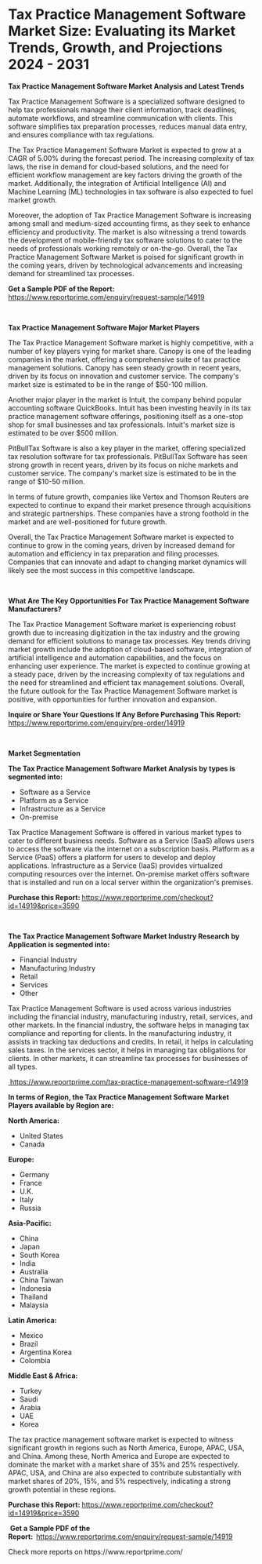 <p><h1>Tax Practice Management Software Market Size: Evaluating its Market Trends, Growth, and Projections 2024 - 2031</h1></p><p><strong>Tax Practice Management Software Market Analysis and Latest Trends</strong></p>
<p><p>Tax Practice Management Software is a specialized software designed to help tax professionals manage their client information, track deadlines, automate workflows, and streamline communication with clients. This software simplifies tax preparation processes, reduces manual data entry, and ensures compliance with tax regulations.</p><p>The Tax Practice Management Software Market is expected to grow at a CAGR of 5.00% during the forecast period. The increasing complexity of tax laws, the rise in demand for cloud-based solutions, and the need for efficient workflow management are key factors driving the growth of the market. Additionally, the integration of Artificial Intelligence (AI) and Machine Learning (ML) technologies in tax software is also expected to fuel market growth.</p><p>Moreover, the adoption of Tax Practice Management Software is increasing among small and medium-sized accounting firms, as they seek to enhance efficiency and productivity. The market is also witnessing a trend towards the development of mobile-friendly tax software solutions to cater to the needs of professionals working remotely or on-the-go. Overall, the Tax Practice Management Software Market is poised for significant growth in the coming years, driven by technological advancements and increasing demand for streamlined tax processes.</p></p>
<p><strong>Get a Sample PDF of the Report:&nbsp;</strong> <a href="https://www.reportprime.com/enquiry/request-sample/14919">https://www.reportprime.com/enquiry/request-sample/14919</a></p>
<p>&nbsp;</p>
<p><strong>Tax Practice Management Software Major Market Players</strong></p>
<p><p>The Tax Practice Management Software market is highly competitive, with a number of key players vying for market share. Canopy is one of the leading companies in the market, offering a comprehensive suite of tax practice management solutions. Canopy has seen steady growth in recent years, driven by its focus on innovation and customer service. The company's market size is estimated to be in the range of $50-100 million.</p><p>Another major player in the market is Intuit, the company behind popular accounting software QuickBooks. Intuit has been investing heavily in its tax practice management software offerings, positioning itself as a one-stop shop for small businesses and tax professionals. Intuit's market size is estimated to be over $500 million.</p><p>PitBullTax Software is also a key player in the market, offering specialized tax resolution software for tax professionals. PitBullTax Software has seen strong growth in recent years, driven by its focus on niche markets and customer service. The company's market size is estimated to be in the range of $10-50 million.</p><p>In terms of future growth, companies like Vertex and Thomson Reuters are expected to continue to expand their market presence through acquisitions and strategic partnerships. These companies have a strong foothold in the market and are well-positioned for future growth.</p><p>Overall, the Tax Practice Management Software market is expected to continue to grow in the coming years, driven by increased demand for automation and efficiency in tax preparation and filing processes. Companies that can innovate and adapt to changing market dynamics will likely see the most success in this competitive landscape.</p></p>
<p>&nbsp;</p>
<p><strong>What Are The Key Opportunities For Tax Practice Management Software Manufacturers?</strong></p>
<p><p>The Tax Practice Management Software market is experiencing robust growth due to increasing digitization in the tax industry and the growing demand for efficient solutions to manage tax processes. Key trends driving market growth include the adoption of cloud-based software, integration of artificial intelligence and automation capabilities, and the focus on enhancing user experience. The market is expected to continue growing at a steady pace, driven by the increasing complexity of tax regulations and the need for streamlined and efficient tax management solutions. Overall, the future outlook for the Tax Practice Management Software market is positive, with opportunities for further innovation and expansion.</p></p>
<p><strong>Inquire or Share Your Questions If Any Before Purchasing This Report:</strong> <a href="https://www.reportprime.com/enquiry/pre-order/14919">https://www.reportprime.com/enquiry/pre-order/14919</a></p>
<p>&nbsp;</p>
<p><strong>Market Segmentation</strong></p>
<p><strong>The Tax Practice Management Software Market Analysis by types is segmented into:</strong></p>
<p><ul><li>Software as a Service</li><li>Platform as a Service</li><li>Infrastructure as a Service</li><li>On-premise</li></ul></p>
<p><p>Tax Practice Management Software is offered in various market types to cater to different business needs. Software as a Service (SaaS) allows users to access the software via the internet on a subscription basis. Platform as a Service (PaaS) offers a platform for users to develop and deploy applications. Infrastructure as a Service (IaaS) provides virtualized computing resources over the internet. On-premise market offers software that is installed and run on a local server within the organization's premises.</p></p>
<p><strong>Purchase this Report:&nbsp;</strong><a href="https://www.reportprime.com/checkout?id=14919&price=3590">https://www.reportprime.com/checkout?id=14919&price=3590</a></p>
<p>&nbsp;</p>
<p><strong>The Tax Practice Management Software Market Industry Research by Application is segmented into:</strong></p>
<p><ul><li>Financial Industry</li><li>Manufacturing Industry</li><li>Retail</li><li>Services</li><li>Other</li></ul></p>
<p><p>Tax Practice Management Software is used across various industries including the financial industry, manufacturing industry, retail, services, and other markets. In the financial industry, the software helps in managing tax compliance and reporting for clients. In the manufacturing industry, it assists in tracking tax deductions and credits. In retail, it helps in calculating sales taxes. In the services sector, it helps in managing tax obligations for clients. In other markets, it can streamline tax processes for businesses of all types.</p></p>
<p><a href="https://www.reportprime.com/tax-practice-management-software-r14919">&nbsp;https://www.reportprime.com/tax-practice-management-software-r14919</a></p>
<p><strong>In terms of Region, the Tax Practice Management Software Market Players available by Region are:</strong></p>
<p>
    <p> <strong> North America: </strong>
        <ul>
            <li>United States</li>
            <li>Canada</li>
        </ul>
        </p> 
    <p> <strong> Europe: </strong>
        <ul>
            <li>Germany</li>
            <li>France</li>
            <li>U.K.</li>
            <li>Italy</li>
            <li>Russia</li>
        </ul>
        </p> 
    <p> <strong> Asia-Pacific: </strong>
        <ul>
            <li>China</li>
            <li>Japan</li>
            <li>South Korea</li>
            <li>India</li>
            <li>Australia</li>
            <li>China Taiwan</li>
            <li>Indonesia</li>
            <li>Thailand</li>
            <li>Malaysia</li>
        </ul>
        </p> 
    <p> <strong> Latin America: </strong>
        <ul>
            <li>Mexico</li>
            <li>Brazil</li>
            <li>Argentina Korea</li>
            <li>Colombia</li>
        </ul>
        </p> 
    <p> <strong> Middle East & Africa: </strong>
        <ul>
            <li>Turkey</li>
            <li>Saudi</li>
            <li>Arabia</li>
            <li>UAE</li>
            <li>Korea</li>
        </ul>
    </p>
    </p>
<p><p>The tax practice management software market is expected to witness significant growth in regions such as North America, Europe, APAC, USA, and China. Among these, North America and Europe are expected to dominate the market with a market share of 35% and 25% respectively. APAC, USA, and China are also expected to contribute substantially with market shares of 20%, 15%, and 5% respectively, indicating a strong growth potential in these regions.</p></p>
<p><strong>Purchase this Report: </strong><a href="https://www.reportprime.com/checkout?id=14919&price=3590">https://www.reportprime.com/checkout?id=14919&price=3590</a></p>
<p>&nbsp;<strong>Get a Sample PDF of the Report:&nbsp;&nbsp;</strong><a href="https://www.reportprime.com/enquiry/request-sample/14919">https://www.reportprime.com/enquiry/request-sample/14919</a></p>
<p><strong></strong></p>
<p>Check more reports on https://www.reportprime.com/</p>